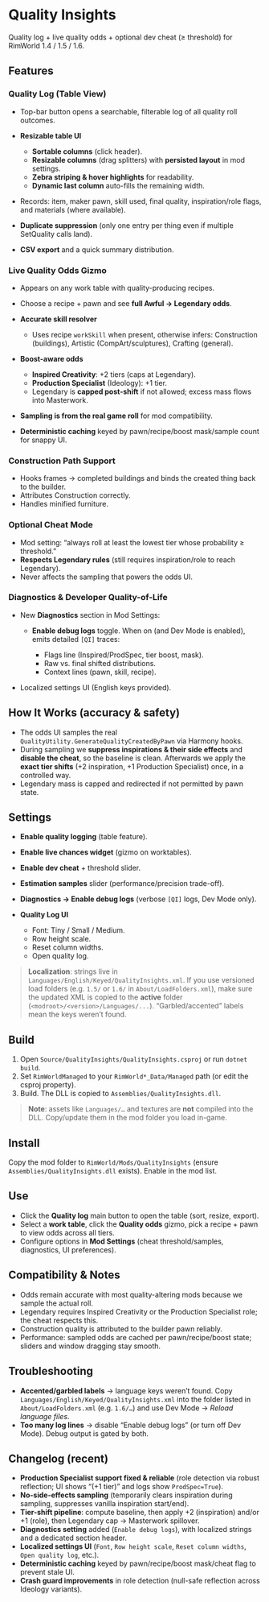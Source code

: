 # Quality Insights

Quality log + live quality odds + optional dev cheat (≥ threshold) for RimWorld 1.4 / 1.5 / 1.6.

## Features

### Quality Log (Table View)

* Top-bar button opens a searchable, filterable log of all quality roll outcomes.
* **Resizable table UI**

  * **Sortable columns** (click header).
  * **Resizable columns** (drag splitters) with **persisted layout** in mod settings.
  * **Zebra striping & hover highlights** for readability.
  * **Dynamic last column** auto-fills the remaining width.
* Records: item, maker pawn, skill used, final quality, inspiration/role flags, and materials (where available).
* **Duplicate suppression** (only one entry per thing even if multiple SetQuality calls land).
* **CSV export** and a quick summary distribution.

### Live Quality Odds Gizmo

* Appears on any work table with quality-producing recipes.
* Choose a recipe + pawn and see **full Awful → Legendary odds**.
* **Accurate skill resolver**

  * Uses recipe `workSkill` when present, otherwise infers: Construction (buildings), Artistic (CompArt/sculptures), Crafting (general).
* **Boost-aware odds**

  * **Inspired Creativity**: +2 tiers (caps at Legendary).
  * **Production Specialist** (Ideology): +1 tier.
  * Legendary is **capped post-shift** if not allowed; excess mass flows into Masterwork.
* **Sampling is from the real game roll** for mod compatibility.
* **Deterministic caching** keyed by pawn/recipe/boost mask/sample count for snappy UI.

### Construction Path Support

* Hooks frames → completed buildings and binds the created thing back to the builder.
* Attributes Construction correctly.
* Handles minified furniture.

### Optional Cheat Mode

* Mod setting: “always roll at least the lowest tier whose probability ≥ threshold.”
* **Respects Legendary rules** (still requires inspiration/role to reach Legendary).
* Never affects the sampling that powers the odds UI.

### Diagnostics & Developer Quality-of-Life

* New **Diagnostics** section in Mod Settings:

  * **Enable debug logs** toggle. When on (and Dev Mode is enabled), emits detailed `[QI]` traces:

    * Flags line (Inspired/ProdSpec, tier boost, mask).
    * Raw vs. final shifted distributions.
    * Context lines (pawn, skill, recipe).
* Localized settings UI (English keys provided).

## How It Works (accuracy & safety)

* The odds UI samples the real `QualityUtility.GenerateQualityCreatedByPawn` via Harmony hooks.
* During sampling we **suppress inspirations & their side effects** and **disable the cheat**, so the baseline is clean. Afterwards we apply the **exact tier shifts** (+2 inspiration, +1 Production Specialist) once, in a controlled way.
* Legendary mass is capped and redirected if not permitted by pawn state.

## Settings

* **Enable quality logging** (table feature).
* **Enable live chances widget** (gizmo on worktables).
* **Enable dev cheat** + threshold slider.
* **Estimation samples** slider (performance/precision trade-off).
* **Diagnostics → Enable debug logs** (verbose `[QI]` logs, Dev Mode only).
* **Quality Log UI**

  * Font: Tiny / Small / Medium.
  * Row height scale.
  * Reset column widths.
  * Open quality log.

> **Localization**: strings live in `Languages/English/Keyed/QualityInsights.xml`.
> If you use versioned load folders (e.g. `1.5/` or `1.6/` in `About/LoadFolders.xml`), make sure the updated XML is copied to the **active** folder (`<modroot>/<version>/Languages/...`). “Garbled/accented” labels mean the keys weren’t found.

## Build

1. Open `Source/QualityInsights/QualityInsights.csproj` or run `dotnet build`.
2. Set `RimWorldManaged` to your `RimWorld*_Data/Managed` path (or edit the csproj property).
3. Build. The DLL is copied to `Assemblies/QualityInsights.dll`.

> **Note**: assets like `Languages/…` and textures are **not** compiled into the DLL. Copy/update them in the mod folder you load in-game.

## Install

Copy the mod folder to `RimWorld/Mods/QualityInsights` (ensure `Assemblies/QualityInsights.dll` exists). Enable in the mod list.

## Use

* Click the **Quality log** main button to open the table (sort, resize, export).
* Select a **work table**, click the **Quality odds** gizmo, pick a recipe + pawn to view odds across all tiers.
* Configure options in **Mod Settings** (cheat threshold/samples, diagnostics, UI preferences).

## Compatibility & Notes

* Odds remain accurate with most quality-altering mods because we sample the actual roll.
* Legendary requires Inspired Creativity or the Production Specialist role; the cheat respects this.
* Construction quality is attributed to the builder pawn reliably.
* Performance: sampled odds are cached per pawn/recipe/boost state; sliders and window dragging stay smooth.

## Troubleshooting

* **Accented/garbled labels** → language keys weren’t found. Copy `Languages/English/Keyed/QualityInsights.xml` into the folder listed in `About/LoadFolders.xml` (e.g. `1.6/…`) and use Dev Mode → *Reload language files*.
* **Too many log lines** → disable “Enable debug logs” (or turn off Dev Mode). Debug output is gated by both.

## Changelog (recent)

* **Production Specialist support fixed & reliable** (role detection via robust reflection; UI shows “(+1 tier)” and logs show `ProdSpec=True`).
* **No-side-effects sampling** (temporarily clears inspiration during sampling, suppresses vanilla inspiration start/end).
* **Tier-shift pipeline**: compute baseline, then apply +2 (inspiration) and/or +1 (role), then Legendary cap → Masterwork spillover.
* **Diagnostics setting** added (`Enable debug logs`), with localized strings and a dedicated section header.
* **Localized settings UI** (`Font`, `Row height scale`, `Reset column widths`, `Open quality log`, etc.).
* **Deterministic caching** keyed by pawn/recipe/boost mask/cheat flag to prevent stale UI.
* **Crash guard improvements** in role detection (null-safe reflection across Ideology variants).

